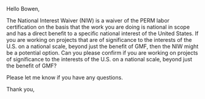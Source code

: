 Hello Bowen,

The National Interest Waiver (NIW) is a waiver of the PERM labor certification on the basis that the work you are doing is national in scope and has a direct benefit to a specific national interest of the United States. If you are working on projects that are of significance to the interests of the U.S. on a national scale, beyond just the benefit of GMF, then the NIW might be a potential option. Can you please confirm if you are working on projects of significance to the interests of the U.S. on a national scale, beyond just the benefit of GMF?

Please let me know if you have any questions. 

Thank you, 

